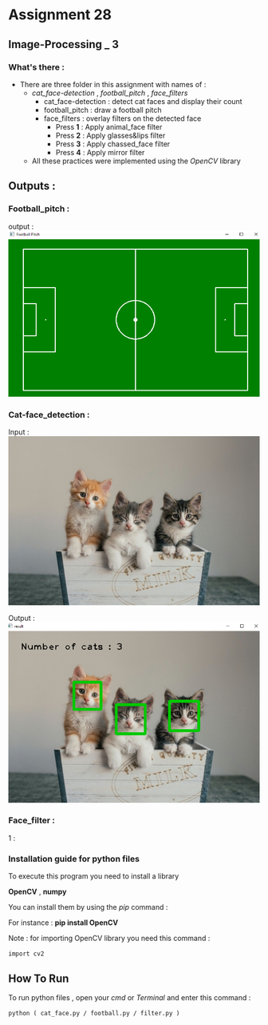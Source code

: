 # Assignment 28

## Image-Processing _ 3

### What's there :

- There are three folder in this assignment with names of :
  - *cat_face-detection* , *football_pitch* , *face_filters*
    - cat_face-detection : detect cat faces and display their count
    - football_pitch : draw a football pitch
    - face_filters : overlay filters on the detected face 
      - Press **1** : Apply animal_face filter
      - Press **2** : Apply glasses&lips filter
      - Press **3** : Apply chassed_face filter
      - Press **4** : Apply mirror filter
  - All these practices were implemented using the *OpenCV* library

## Outputs :

### Football_pitch :

output : ![Screenshot](football_pitch/output.png)

### Cat-face_detection :

Input : ![Screenshot](cat_face-detection/input.jpg) 

 Output : ![Screenshot](cat_face-detection/output.png)

### Face_filter :

1 : 

### Installation guide for python files
To execute this program you need to install a library

**OpenCV**  , **numpy**

You can install them by using the *pip* command :

For instance :
**pip install OpenCV**

Note : for importing OpenCV library you need this command :
```
import cv2
```

## How To Run

To run python files , open your *cmd* or *Terminal* and enter this command :
```
python ( cat_face.py / football.py / filter.py )
```
